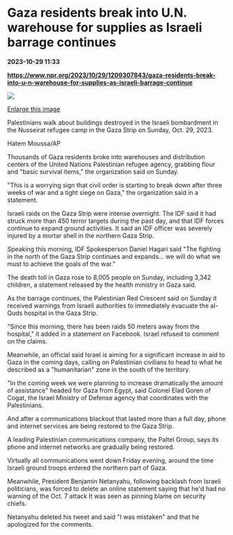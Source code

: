 # Gaza residents break into U.N. warehouse for supplies as Israeli barrage continues

**2023-10-29 11:33**

**https://www.npr.org/2023/10/29/1209307843/gaza-residents-break-into-u-n-warehouse-for-supplies-as-israeli-barrage-continue**

 ![](https://media.npr.org/assets/img/2023/10/29/ap23302295304478-b82fcf0339393e296e1ad008d9c76c013c883b80-s1100-c50.jpg) 

[Enlarge this image](https://media.npr.org/assets/img/2023/10/29/ap23302295304478-b82fcf0339393e296e1ad008d9c76c013c883b80-s1200.jpg)

Palestinians walk about buildings destroyed in the Israeli bombardment in the Nusseirat refugee camp in the Gaza Strip on Sunday, Oct. 29, 2023.

Hatem Moussa/AP

Thousands of Gaza residents broke into warehouses and distribution centers of the United Nations Palestinian refugee agency, grabbing flour and "basic survival items," the organization said on Sunday.

"This is a worrying sign that civil order is starting to break down after three weeks of war and a tight siege on Gaza," the organization said in a statement.

Israeli raids on the Gaza Strip were intense overnight. The IDF said it had struck more than 450 terror targets during the past day, and that IDF forces continue to expand ground activities. It said an IDF officer was severely injured by a mortar shell in the northern Gaza Strip.

Speaking this morning, IDF Spokesperson Daniel Hagari said "The fighting in the north of the Gaza Strip continues and expands... we will do what we must to achieve the goals of the war."

The death toll in Gaza rose to 8,005 people on Sunday, including 3,342 children, a statement released by the health ministry in Gaza said.

As the barrage continues, the Palestinian Red Crescent said on Sunday it received warnings from Israeli authorities to immediately evacuate the al-Quds hospital in the Gaza Strip.

"Since this morning, there has been raids 50 meters away from the hospital," it added in a statement on Facebook. Israel refused to comment on the claims.

Meanwhile, an official said Israel is aiming for a significant increase in aid to Gaza in the coming days, calling on Palestinian civilians to head to what he described as a "humanitarian" zone in the south of the territory.

"In the coming week we were planning to increase dramatically the amount of assistance" headed for Gaza from Egypt, said Colonel Elad Goren of Cogat, the Israel Ministry of Defense agency that coordinates with the Palestinians.

And after a communications blackout that lasted more than a full day, phone and internet services are being restored to the Gaza Strip.

A leading Palestinian communications company, the Paltel Group, says its phone and internet networks are gradually being restored.

Virtually all communications went down Friday evening, around the time Israeli ground troops entered the northern part of Gaza.

Meanwhile, President Benjamin Netanyahu, following backlash from Israeli politicians, was forced to delete an online statement saying that he'd had no warning of the Oct. 7 attack It was seen as pinning blame on security chiefs.

Netanyahu deleted his tweet and said "I was mistaken" and that he apologized for the comments.